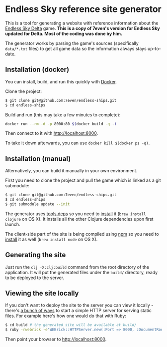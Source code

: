 # Endless Sky reference site generator

This is a tool for generating a website with reference information about the [Endless Sky Delta](https://github.com/endless-sky/Endless-Sky-Delta/) game.
**This is a copy of 7even's version for Endless Sky updated for Delta. Most of the coding was done by him.**

The generator works by parsing the game's sources (specifically `data/*.txt` files) to get all game data so the information always stays up-to-date.

## Installation (docker)

You can install, build, and run this quickly with [Docker](https://www.docker.com/).

Clone the project:

```sh
$ git clone git@github.com:7even/endless-ships.git
$ cd endless-ships
```

Build and run (this may take a few minutes to complete):

```sh
docker run --rm -d -p 8000:80 $(docker build -q .)
```

Then connect to it with [http://localhost:8000](http://localhost:8000).

To take it down afterwards, you can use `docker kill $(docker ps -q)`.

## Installation (manual)

Alternatively, you can build it manually in your own environment.

First you need to clone the project and pull the game which is linked as a git submodule:

``` sh
$ git clone git@github.com:7even/endless-ships.git
$ cd endless-ships
$ git submodule update --init
```

The generator uses [tools.deps](https://clojure.org/guides/deps_and_cli/) so you need to [install](https://clojure.org/guides/install_clojure) it (`brew install clojure` on OS X). It installs all the other Clojure dependencies upon first launch.

The client-side part of the site is being compiled using [npm](https://www.npmjs.com/) so you need to [install](https://docs.npmjs.com/downloading-and-installing-node-js-and-npm) it as well (`brew install node` on OS X).

## Generating the site

Just run the `clj -X:clj:build` command from the root directory of the application. It will put the generated files under the `build/` directory, ready to be deployed to the server.

## Viewing the site locally

If you don't want to deploy the site to the server you can view it locally - there's [a bunch of ways](https://gist.github.com/willurd/5720255) to start a simple HTTP server for serving static files. For example here's how one would do that with Ruby:

``` sh
$ cd build # the generated site will be available at build/
$ ruby -rwebrick -e'WEBrick::HTTPServer.new(:Port => 8000, :DocumentRoot => Dir.pwd).start'
```

Then point your browser to [http://localhost:8000](http://localhost:8000).
